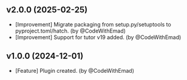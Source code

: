 
<a id='changelog-2.0.0'></a>
## v2.0.0 (2025-02-25)

- [Improvement] Migrate packaging from setup.py/setuptools to pyproject.toml/hatch. (by @CodeWithEmad)
- [Improvement] Support for tutor v19 added. (by @CodeWithEmad)

<a id='changelog-1.0.0'></a>
## v1.0.0 (2024-12-01)

- [Feature] Plugin created. (by @CodeWithEmad)
